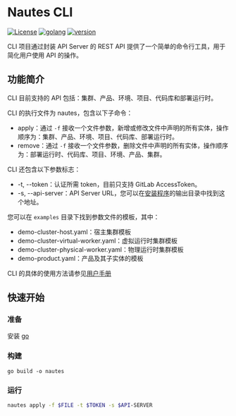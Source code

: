 # Nautes CLI

[![License](https://img.shields.io/badge/License-Apache%202.0-blue.svg)](https://opensource.org/licenses/Apache-2.0)
[![golang](https://img.shields.io/badge/golang-v1.19-brightgreen)](https://go.dev/doc/install)
[![version](https://img.shields.io/badge/version-v0.2.0-green)]()

CLI 项目通过封装 API Server 的 REST API 提供了一个简单的命令行工具，用于简化用户使用 API 的操作。

## 功能简介

CLI 目前支持的 API 包括：集群、产品、环境、项目、代码库和部署运行时。

CLI 的执行文件为 nautes，包含以下子命令：

- apply：通过 `-f` 接收一个文件参数，新增或修改文件中声明的所有实体，操作顺序为：集群、产品、环境、项目、代码库、部署运行时。
- remove：通过 `-f` 接收一个文件参数，删除文件中声明的所有实体，操作顺序为：部署运行时、代码库、项目、环境、产品、集群。

CLI 还包含以下参数标志：

- -t, --token：认证所需 token，目前只支持 GitLab AccessToken。
- -s, --api-server：API Server URL，您可以在[安装程序](https://nautes.io/guide/user-guide/installation.html#%E6%9F%A5%E7%9C%8B%E5%AE%89%E8%A3%85%E7%BB%93%E6%9E%9C)的输出目录中找到这个地址。

您可以在 `examples` 目录下找到参数文件的模板，其中：

- demo-cluster-host.yaml：宿主集群模板
- demo-cluster-virtual-worker.yaml：虚拟运行时集群模板
- demo-cluster-physical-worker.yaml：物理运行时集群模板
- demo-product.yaml：产品及其子实体的模板

CLI 的具体的使用方法请参见[用户手册](https://nautes.io/guide/user-guide/deploy-an-application.html)

## 快速开始

### 准备

安装 [go](https://golang.org/dl/)

### 构建

```
go build -o nautes
```

### 运行

```bash
nautes apply -f $FILE -t $TOKEN -s $API-SERVER
```
